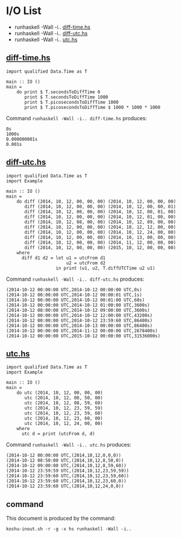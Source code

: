 # I/O List

- runhaskell -Wall -i.. [diff-time.hs](#diff-timehs)
- runhaskell -Wall -i.. [diff-utc.hs](#diff-utchs)
- runhaskell -Wall -i.. [utc.hs](#utchs)



## [diff-time.hs](diff-time.hs)

```
import qualified Data.Time as T

main :: IO ()
main =
    do print $ T.secondsToDiffTime 0
       print $ T.secondsToDiffTime 1000
       print $ T.picosecondsToDiffTime 1000
       print $ T.picosecondsToDiffTime $ 1000 * 1000 * 1000
```

Command `runhaskell -Wall -i.. diff-time.hs` produces:

```
0s
1000s
0.000000001s
0.001s
```



## [diff-utc.hs](diff-utc.hs)

```
import qualified Data.Time as T
import Example

main :: IO ()
main =
    do diff (2014, 10, 12, 00, 00, 00) (2014, 10, 12, 00, 00, 00)
       diff (2014, 10, 12, 00, 00, 00) (2014, 10, 12, 00, 00, 01)
       diff (2014, 10, 12, 00, 00, 00) (2014, 10, 12, 00, 01, 00)
       diff (2014, 10, 12, 00, 00, 00) (2014, 10, 12, 01, 00, 00)
       diff (2014, 10, 12, 08, 00, 00) (2014, 10, 12, 09, 00, 00)
       diff (2014, 10, 12, 00, 00, 00) (2014, 10, 12, 12, 00, 00)
       diff (2014, 10, 12, 00, 00, 00) (2014, 10, 12, 24, 00, 00)
       diff (2014, 10, 12, 00, 00, 00) (2014, 10, 13, 00, 00, 00)
       diff (2014, 10, 12, 00, 00, 00) (2014, 11, 12, 00, 00, 00)
       diff (2014, 10, 12, 00, 00, 00) (2015, 10, 12, 00, 00, 00)
    where
      diff d1 d2 = let u1 = utcFrom d1
                       u2 = utcFrom d2
                   in print (u1, u2, T.diffUTCTime u2 u1)
```

Command `runhaskell -Wall -i.. diff-utc.hs` produces:

```
(2014-10-12 00:00:00 UTC,2014-10-12 00:00:00 UTC,0s)
(2014-10-12 00:00:00 UTC,2014-10-12 00:00:01 UTC,1s)
(2014-10-12 00:00:00 UTC,2014-10-12 00:01:00 UTC,60s)
(2014-10-12 00:00:00 UTC,2014-10-12 01:00:00 UTC,3600s)
(2014-10-12 08:00:00 UTC,2014-10-12 09:00:00 UTC,3600s)
(2014-10-12 00:00:00 UTC,2014-10-12 12:00:00 UTC,43200s)
(2014-10-12 00:00:00 UTC,2014-10-12 23:59:60 UTC,86400s)
(2014-10-12 00:00:00 UTC,2014-10-13 00:00:00 UTC,86400s)
(2014-10-12 00:00:00 UTC,2014-11-12 00:00:00 UTC,2678400s)
(2014-10-12 00:00:00 UTC,2015-10-12 00:00:00 UTC,31536000s)
```



## [utc.hs](utc.hs)

```
import qualified Data.Time as T
import Example

main :: IO ()
main =
    do utc (2014, 10, 12, 00, 00, 00)
       utc (2014, 10, 12, 08, 50, 00)
       utc (2014, 10, 12, 08, 59, 60)
       utc (2014, 10, 12, 23, 59, 59)
       utc (2014, 10, 12, 23, 59, 60)
       utc (2014, 10, 12, 23, 60, 00)
       utc (2014, 10, 12, 24, 00, 00)
    where
      utc d = print (utcFrom d, d)
```

Command `runhaskell -Wall -i.. utc.hs` produces:

```
(2014-10-12 00:00:00 UTC,(2014,10,12,0,0,0))
(2014-10-12 08:50:00 UTC,(2014,10,12,8,50,0))
(2014-10-12 09:00:00 UTC,(2014,10,12,8,59,60))
(2014-10-12 23:59:59 UTC,(2014,10,12,23,59,59))
(2014-10-12 23:59:60 UTC,(2014,10,12,23,59,60))
(2014-10-12 23:59:60 UTC,(2014,10,12,23,60,0))
(2014-10-12 23:59:60 UTC,(2014,10,12,24,0,0))
```



## command

This document is produced by the command:

```
koshu-inout.sh -r -g -x hs runhaskell -Wall -i..
```
